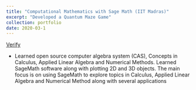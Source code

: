 ```yaml
---
title: "Computational Mathematics with Sage Math (IIT Madras)"
excerpt: "Developed a Quantum Maze Game"
collection: portfolio
date: 2020-03-1
---
```

[Verify](https://drive.google.com/file/d/102AqZSjR8ZiBFUFD8tl4bDko70iX1amC/view) 


* Learned open source computer algebra system (CAS), Concepts in Calculus, Applied Linear Algebra and
Numerical Methods. Learned SageMath software along with plotting 2D and 3D objects. The main focus
is on using SageMath to explore topics in Calculus, Applied Linear Algebra and Numerical Method along
with several applications

